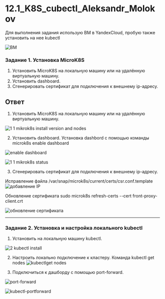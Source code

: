 # 12.1_K8S_cubectl_Aleksandr_Molokov

Для выполнения задания использую ВМ в YandexCloud, пробую также установить на нее kubectl 

![ВМ](https://github.com/ALEMOLOKOV/12.1_K8S_cubectl_Aleksandr_Molokov/assets/109212419/3f75b527-0c2e-4dc0-8a1c-c42f1e7a4330)

### Задание 1. Установка MicroK8S

1. Установить MicroK8S на локальную машину или на удалённую виртуальную машину.
2. Установить dashboard.
3. Сгенерировать сертификат для подключения к внешнему ip-адресу.

## Ответ

1. Установить MicroK8S на локальную машину или на удалённую виртуальную машину.

![1 1 mikrok8s install version and nodes](https://github.com/ALEMOLOKOV/12.1_K8S_cubectl_Aleksandr_Molokov/assets/109212419/f1313d40-52fb-460c-b9e9-d201a7012a61)

2. Установить dashboard.
Установка dashbord с помощью команды microk8s enable dashboard

![enable dashboard](https://github.com/ALEMOLOKOV/12.1_K8S_cubectl_Aleksandr_Molokov/assets/109212419/c61ff911-898d-4b6a-88b5-b9c780fde5d0)

![1 1 mikrok8s status](https://github.com/ALEMOLOKOV/12.1_K8S_cubectl_Aleksandr_Molokov/assets/109212419/e318aa51-cc85-45b3-b339-5852fc797b8f)

3. Сгенерировать сертификат для подключения к внешнему ip-адресу.

Исправление файла /var/snap/microk8s/current/certs/csr.conf.template
![добавление IP](https://github.com/ALEMOLOKOV/12.1_K8S_cubectl_Aleksandr_Molokov/assets/109212419/ca7c803a-7383-4a3f-9ab7-76e3311bc89c)

Обновление сертификата sudo microk8s refresh-certs --cert front-proxy-client.crt

![обновление сертификата](https://github.com/ALEMOLOKOV/12.1_K8S_cubectl_Aleksandr_Molokov/assets/109212419/f4d34753-e9ca-485f-b9b9-7001a41ce526)

------

### Задание 2. Установка и настройка локального kubectl
1. Установить на локальную машину kubectl.



![2  kubectl install](https://github.com/ALEMOLOKOV/12.1_K8S_cubectl_Aleksandr_Molokov/assets/109212419/af07da54-e83f-4c75-84b1-107fedb6a1ad)

2. Настроить локально подключение к кластеру.
Команда kubectl get nodes
![kubectlget nodes](https://github.com/ALEMOLOKOV/12.1_K8S_cubectl_Aleksandr_Molokov/assets/109212419/a9048e28-c703-49ca-a601-831fedceed8c)

3. Подключиться к дашборду с помощью port-forward.

![port-forward](https://github.com/ALEMOLOKOV/12.1_K8S_cubectl_Aleksandr_Molokov/assets/109212419/d095aff2-2172-4b10-9a8b-384941d2a359)

![kubectl-portforward](https://github.com/ALEMOLOKOV/12.1_K8S_cubectl_Aleksandr_Molokov/assets/109212419/dadfc713-fe3a-4f2e-ac70-5b6dbd6b5a8f)





